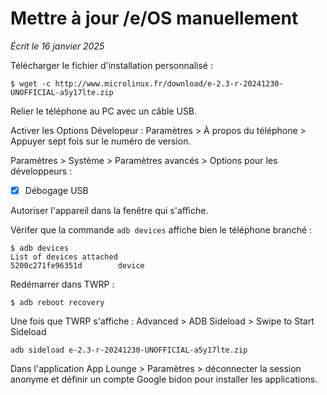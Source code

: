 # Mettre à jour /e/OS manuellement

*Écrit le 16 janvier 2025*

Télécharger le fichier d'installation personnalisé :

```
$ wget -c http://www.microlinux.fr/download/e-2.3-r-20241230-UNOFFICIAL-a5y17lte.zip
```

Relier le téléphone au PC avec un câble USB.

Activer les Options Dévelopeur : Paramètres > À propos du téléphone > Appuyer
sept fois sur le numéro de version.

Paramètres > Système > Paramètres avancés > Options pour les développeurs :

- [x] Débogage USB

Autoriser l'appareil dans la fenêtre qui s'affiche.

Vérifer que la commande `adb devices` affiche bien le téléphone branché :

```
$ adb devices
List of devices attached
5200c271fe96351d        device
```

Redémarrer dans TWRP :

```
$ adb reboot recovery
```

Une fois que TWRP s'affiche : Advanced > ADB Sideload > Swipe to Start Sideload

```
adb sideload e-2.3-r-20241230-UNOFFICIAL-a5y17lte.zip
```

Dans l'application App Lounge > Paramètres > déconnecter la session anonyme et
définir un compte Google bidon pour installer les applications.

